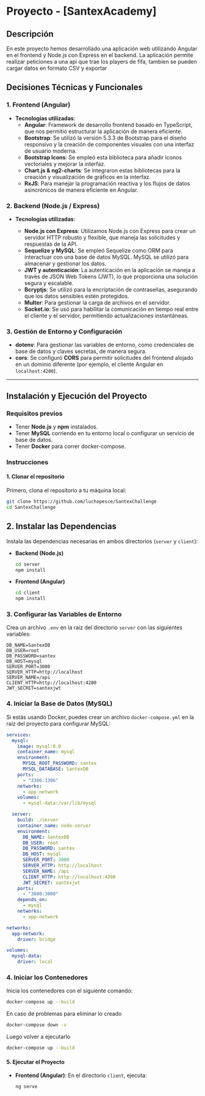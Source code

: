 # Proyecto - **[SantexAcademy]**

## Descripción

En este proyecto hemos desarrollado una aplicación web utilizando Angular en el frontend y Node.js con Express en el backend. La aplicación permite realizar peticiones a una api que trae los players de fifa, tambien se pueden cargar datos en formato CSV y exportar

## Decisiones Técnicas y Funcionales

### 1. **Frontend (Angular)**

- **Tecnologías utilizadas**:
  - **Angular**: Framework de desarrollo frontend basado en TypeScript, que nos permitió estructurar la aplicación de manera eficiente.
  - **Bootstrap**: Se utilizó la versión 5.3.3 de Bootstrap para el diseño responsivo y la creación de componentes visuales con una interfaz de usuario moderna.
  - **Bootstrap Icons**: Se empleó esta biblioteca para añadir iconos vectoriales y mejorar la interfaz.
  - **Chart.js & ng2-charts**: Se integraron estas bibliotecas para la creación y visualización de gráficos en la interfaz.
  - **RxJS**: Para manejar la programación reactiva y los flujos de datos asincrónicos de manera eficiente en Angular.

### 2. **Backend (Node.js / Express)**

- **Tecnologías utilizadas**:

  - **Node.js con Express**: Utilizamos Node.js con Express para crear un servidor HTTP robusto y flexible, que maneja las solicitudes y respuestas de la API.
  - **Sequelize y MySQL**: Se empleó Sequelize como ORM para interactuar con una base de datos MySQL. MySQL se utilizó para almacenar y gestionar los datos.
  - **JWT y autenticación**: La autenticación en la aplicación se maneja a través de JSON Web Tokens (JWT), lo que proporciona una solución segura y escalable.
  - **Bcryptjs**: Se utilizó para la encriptación de contraseñas, asegurando que los datos sensibles estén protegidos.
  - **Multer**: Para gestionar la carga de archivos en el servidor.
  - **Socket.io**: Se usó para habilitar la comunicación en tiempo real entre el cliente y el servidor, permitiendo actualizaciones instantáneas.

### 3. **Gestión de Entorno y Configuración**

- **dotenv**: Para gestionar las variables de entorno, como credenciales de base de datos y claves secretas, de manera segura.
- **cors**: Se configuró **CORS** para permitir solicitudes del frontend alojado en un dominio diferente (por ejemplo, el cliente Angular en `localhost:4200`).

---

## Instalación y Ejecución del Proyecto

### Requisitos previos

- Tener **Node.js** y **npm** instalados.
- Tener **MySQL** corriendo en tu entorno local o configurar un servicio de base de datos.
- Tener **Docker** para correr docker-compose.

### Instrucciones

#### 1. **Clonar el repositorio**

Primero, clona el repositorio a tu máquina local:

```bash
git clone https://github.com/luchopesce/SantexChallenge
cd SantexChallenge
```

## 2. Instalar las Dependencias

Instala las dependencias necesarias en ambos directorios (`server` y `client`):

- **Backend (Node.js)**

  ```bash
  cd server
  npm install
  ```

- **Frontend (Angular)**

  ```bash
  cd client
  npm install
  ```

### 3. Configurar las Variables de Entorno

Crea un archivo `.env` en la raíz del directorio `server` con las siguientes variables:

```dotenv
DB_NAME=SantexDB
DB_USER=root
DB_PASSWORD=santex
DB_HOST=mysql
SERVER_PORT=3000
SERVER_HTTP=http://localhost
SERVER_NAME=/api
CLIENT_HTTP=http://localhost:4200
JWT_SECRET=santexjwt
```

### 4. Iniciar la Base de Datos (MySQL)

Si estás usando Docker, puedes crear un archivo `docker-compose.yml` en la raíz del proyecto para configurar MySQL:

```yaml
services:
  mysql:
    image: mysql:8.0
    container_name: mysql
    environment:
      MYSQL_ROOT_PASSWORD: santex
      MYSQL_DATABASE: SantexDB
    ports:
      - "3306:3306"
    networks:
      - app-network
    volumes:
      - mysql-data:/var/lib/mysql

  server:
    build: ./server
    container_name: node-server
    environment:
      DB_NAME: SantexDB
      DB_USER: root
      DB_PASSWORD: santex
      DB_HOST: mysql
      SERVER_PORT: 3000
      SERVER_HTTP: http://localhost
      SERVER_NAME: /api
      CLIENT_HTTP: http://localhost:4200
      JWT_SECRET: santexjwt
    ports:
      - "3000:3000"
    depends_on:
      - mysql
    networks:
      - app-network

networks:
  app-network:
    driver: bridge

volumes:
  mysql-data:
    driver: local
```

### 4. Iniciar los Contenedores

Inicia los contenedores con el siguiente comando:

```bash
docker-compose up --build
```

En caso de problemas para eliminar lo creado

```bash
docker-compose down -v
```

Luego volver a ejecutarlo

```bash
docker-compose up --build
```

#### 5. **Ejecutar el Proyecto**

- **Frontend (Angular)**: En el directorio `client`, ejecuta:

  ```bash
  ng serve
  ```
